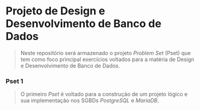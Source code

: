 # Projeto de Design e Desenvolvimento de Banco de Dados
> Neste repositório será armazenado o projeto _Problem Set_ (Pset) que tem como foco principal exercícios voltados para a matéria de Design e Desenvolvimento de Banco de Dados.


### Pset 1
> O primeiro _Pset_ é voltado para a construção de um projeto lógico e sua implementação nos SGBDs _PostgreSQL_ e _MariaDB_.